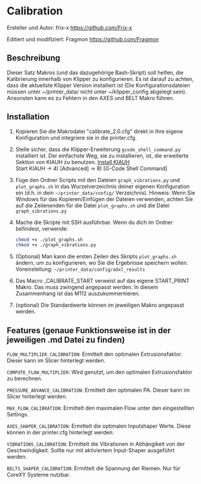 # Calibration

Ersteller und Autor: frix-x <https://github.com/Frix-x>

Editiert und modifiziert: Fragmon <https://github.com/Fragmon>

## Beschreibung

Dieser Satz Makros (und das dazugehörige Bash-Skript) soll helfen, die Kalibrierung innerhalb von Klipper zu konfigurieren.
Es ist darauf zu achten, dass die aktuellste Klipper Version installiert ist (Die Konfigurationsdateien müssen unter ~/printer_data/ nicht unter ~/klipper_config abgelegt sein). Ansonsten kann es zu Fehlern in den AXES und BELT Makro führen.

## Installation

  1. Kopieren Sie die Makrodatei "calibrate_2.0.cfg" direkt in Ihre eigene Konfiguration und integriere sie in die printer.cfg.
  2. Stelle  sicher, dass die Klipper-Erweiterung `gcode_shell_command.py` installiert ist. Der einfachste Weg, sie zu installieren, ist, die erweiterte Sektion von KIAUH zu benutzen.
  [Install KIAUH](https://www.obico.io/blog/install-klipper-with-kiauh/#install-kiauh-on-your-raspberry-pi)\
  Start KIAUH -> 4) [Advanced] -> 8) [G-Code Shell Command]
  3. Füge den Ordner Scripts mit den Dateien `graph_vibrations.py` und `plot_graphs.sh` in das Wurzelverzeichnis deiner eigenen Konfiguration ein (d.h. in dein `~/printer_data/config/` Verzeichnis).
     Hinweis: Wenn Sie Windows für das Kopieren/Einfügen der Dateien verwenden, achten Sie auf die Zeilenenden für die Datei `plot_graphs.sh` und die Datei                    `graph_vibrations.py`
  4. Mache die Skripte mit SSH ausführbar. Wenn du dich im Ordner befindest, verwende:

     ```bash
     chmod +x ./plot_graphs.sh
     chmod +x ./graph_vibrations.py
     ```

  5. (Optional) Man kann die ersten Zeilen des Skripts `plot_graphs.sh` ändern, um zu konfigurieren, wo Sie die Ergebnisse speichern wollen.
  Voreinstellung: `~/printer_data/config/adxl_results`
  6. Das Macro _CALIBRATE_START verweist auf das eigene START_PRINT Makro. Das muss zwingend angepasst werden. In diesem Zusammenhang ist das M112 auszukommentieren.
  7. (optional) Die Standardwerte können im jeweiligen Makro angepasst werden.

## Features (genaue Funktionsweise ist in der jeweiligen .md Datei zu finden)

  `FLOW_MULTIPLIER_CALIBRATION`: Ermittelt den optimalen Extrusionsfaktor. Dieser kann im Slicer hinterlegt werden.

  `COMPUTE_FLOW_MULTIPLIER`: Wird genutzt, um den optimalen Extrusionsfaktor zu berechnen.

  `PRESSURE_ADVANCE_CALIBRATION`: Ermittelt den optimalen PA. Dieser kann im Slicer hinterlegt werden.

  `MAX_FLOW_CALIBRATION`: Ermittelt den maximalen Flow unter den eingestellten Settings.
  
  `AXES_SHAPER_CALIBRATION`: Ermittelt die optimalen Inputshaper Werte. Diese können in der printer.cfg hinterlegt werden.
  
  `VIBRATIONS_CALIBRATION`: Ermittelt die Vibrationen in Abhängikeit von der Geschwindigkeit. Sollte nur mit aktiviertem Input-Shaper ausgeführt werden.
  
  `BELTS_SHAPER_CALIBRATION`: Ermittelt die Spannung der Riemen. Nur für CoreXY Systeme nutzbar.
